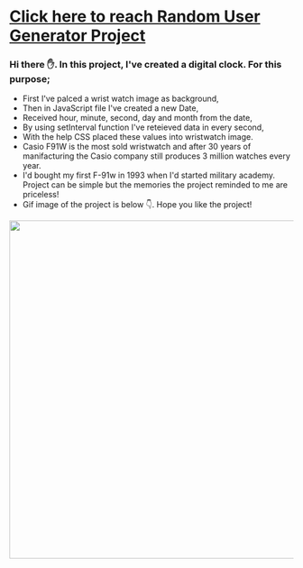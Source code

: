 # [Click here to reach Random User Generator Project](https://musatirgithub.github.io/DigitalClock/index.html)
<h3>Hi there ✋. In this project, I've created a digital clock. For this purpose;</h3>
<ul>
  <li>First I've palced a wrist watch image as background,</li>
  <li>Then in JavaScript file I've created a new Date,</li>
  <li>Received hour, minute, second, day and month from the date,</li>
  <li>By using setInterval function I've reteieved data in every second,</li>
  <li>With the help CSS placed these values into wristwatch image.</li>
  <li>Casio F91W is the most sold wristwatch and after 30 years of manifacturing the Casio company still produces 3 million watches every year.</li>
  <li>I'd bought my first F-91w in 1993 when I'd started military academy. Project can be simple but the memories the project reminded to me are priceless!</li>
  <li>Gif image of the project is below 👇. Hope you like the project! </li>
</ul>  
<div class="pics">
  <img src="https://musatirgithub.github.io/DigitalClock/DigitalClock.gif" width="600px">
</div>
